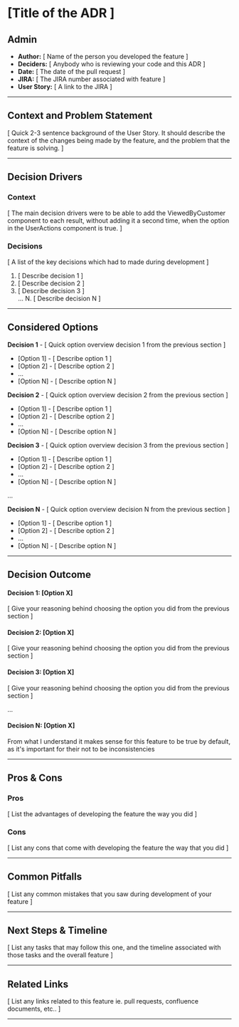 # [Title of the ADR ]

<!-- There are two main reason why an ADR is needed for a feature
     If the feature lasts more then one sprint
     Or if a non-obvious design choice was chosen during feature development. -->

## Admin

-   **Author:** [ Name of the person you developed the feature ]
-   **Deciders:** [ Anybody who is reviewing your code and this ADR ]
-   **Date:** [ The date of the pull request ]
-   **JIRA:** [ The JIRA number associated with feature ]
-   **User Story:** [ A link to the JIRA ]

---

## Context and Problem Statement

[ Quick 2-3 sentence background of the User Story. It should describe the context of the changes being made by the feature, and the problem that the feature is solving. ]

---

## Decision Drivers

### Context

[ The main decision drivers were to be able to add the ViewedByCustomer component to each result, without adding it a second time, when the option in the UserActions component is true. ]

### Decisions

[ A list of the key decisions which had to made during development ]

1. [ Describe decision 1 ]
1. [ Describe decision 2 ]
1. [ Describe decision 3 ]\
   ...
   N. [ Describe decision N ]

---

## Considered Options

<!-- Give some options regarding the decision drivers mentioned in the previous section -->

**Decision 1** - [ Quick option overview decision 1 from the previous section ]

-   [Option 1] - [ Describe option 1 ]
-   [Option 2] - [ Describe option 2 ]
-   ...
-   [Option N] - [ Describe option N ]

**Decision 2** - [ Quick option overview decision 2 from the previous section ]

-   [Option 1] - [ Describe option 1 ]
-   [Option 2] - [ Describe option 2 ]
-   ...
-   [Option N] - [ Describe option N ]

**Decision 3** - [ Quick option overview decision 3 from the previous section ]

-   [Option 1] - [ Describe option 1 ]
-   [Option 2] - [ Describe option 2 ]
-   ...
-   [Option N] - [ Describe option N ]

...

**Decision N** - [ Quick option overview decision N from the previous section ]

-   [Option 1] - [ Describe option 1 ]
-   [Option 2] - [ Describe option 2 ]
-   ...
-   [Option N] - [ Describe option N ]

---

## Decision Outcome

#### Decision 1: [Option X]

[ Give your reasoning behind choosing the option you did from the previous section ]

#### Decision 2: [Option X]

[ Give your reasoning behind choosing the option you did from the previous section ]

#### Decision 3: [Option X]

[ Give your reasoning behind choosing the option you did from the previous section ]

...

#### Decision N: [Option X]

From what I understand it makes sense for this feature to be true by default, as it's important for their not to be inconsistencies

---

## Pros & Cons

<!-- List the pros and cons of the options that you chose when developing the feature -->

### Pros

[ List the advantages of developing the feature the way you did ]

### Cons

[ List any cons that come with developing the feature the way that you did ]

---

## Common Pitfalls

[ List any common mistakes that you saw during development of your feature ]

---

## Next Steps & Timeline

[ List any tasks that may follow this one, and the timeline associated with those tasks and the overall feature ]

---

## Related Links

[ List any links related to this feature ie. pull requests, confluence documents, etc.. ]

---
